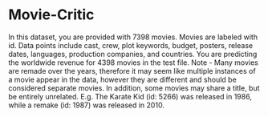 # Movie-Critic
In this dataset, you are provided with 7398 movies. Movies are
labeled with id. Data points include cast, crew, plot keywords,
budget, posters, release dates, languages, production
companies, and countries.
You are predicting the worldwide revenue for 4398 movies in
the test file.
Note - Many movies are remade over the years, therefore it may
seem like multiple instances of a movie appear in the data,
however they are different and should be considered separate
movies. In addition, some movies may share a title, but be
entirely unrelated.
E.g. The Karate Kid (id: 5266) was released in 1986, while a
remake (id: 1987) was released in 2010.
